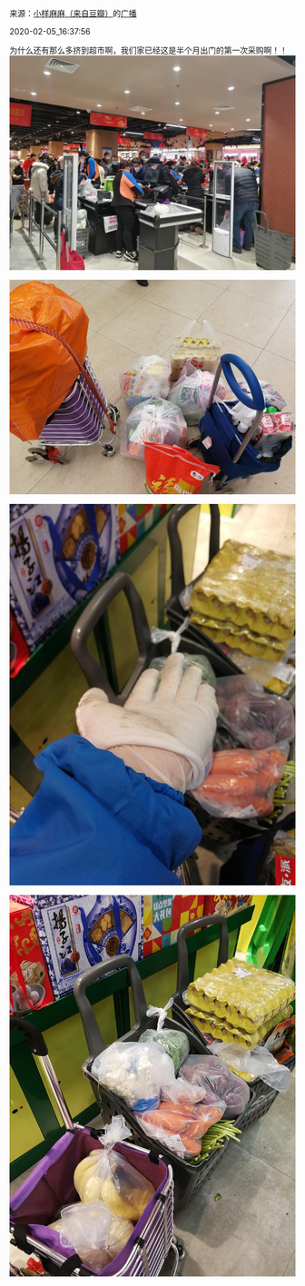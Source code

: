 来源：[小样麻麻（来自豆瓣）](https://www.douban.com/people/maxiaofan/)的[广播](https://www.douban.com/people/maxiaofan/status/2792174033/)


2020-02-05_16:37:56


为什么还有那么多挤到超市啊，我们家已经这是半个月出门的第一次采购啊！！
![](./pic/2020-02-05_16:37:56-小样麻麻的广播1.jpg)  

![](./pic/2020-02-05_16:37:56-小样麻麻的广播2.jpg)  

![](./pic/2020-02-05_16:37:56-小样麻麻的广播3.jpg)  

![](./pic/2020-02-05_16:37:56-小样麻麻的广播4.jpg)  

